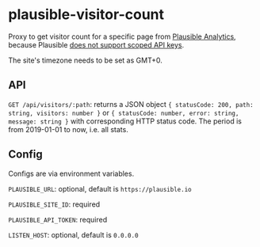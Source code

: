 # plausible-visitor-count

Proxy to get visitor count for a specific page from [Plausible Analytics](https://plausible.io), because Plausible [does not support scoped API keys](https://github.com/plausible/analytics/discussions/1767).

The site's timezone needs to be set as GMT+0.

## API

`GET /api/visitors/:path`: returns a JSON object `{ statusCode: 200, path: string, visitors: number }` or `{ statusCode: number, error: string, message: string }` with corresponding HTTP status code. The period is from 2019-01-01 to now, i.e. all stats.

## Config

Configs are via environment variables.

`PLAUSIBLE_URL`: optional, default is `https://plausible.io`

`PLAUSIBLE_SITE_ID`: required

`PLAUSIBLE_API_TOKEN`: required

`LISTEN_HOST`: optional, default is `0.0.0.0`
